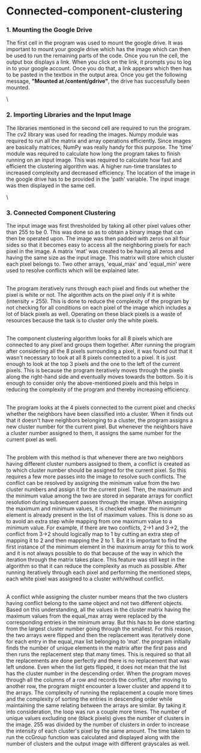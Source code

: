 # Connected-component-clustering
### 1. Mounting the Google Drive

The first cell in the program was used to mount the google drive. It was important to mount your google drive which has the image which can then be used to run the remaining parts of the code. Once you run the cell, the output box displays a link. When you click on the link, it prompts you to log in to your google account. Once you do that, a link appears which then has to be pasted in the textbox in the output area. Once you get the following message, **"Mounted at /content/gdrive"**, the drive has successfully been mounted. 

\\
### 2. Importing Libraries and the Input Image
The libraries mentioned in the second cell are required to run the program. The cv2 library was used for reading the images. Numpy module was required to run all the matrix and array operations efficiently. Since images are basically matrices, NumPy was really handy for this purpose. The 'time' module was required to calculate how long the program takes to finish running on an input image. This was required to calculate how fast and efficient the clustering algorithm was. A higher run-time translates to increased complexity and decreased efficiency. The location of the image in the google drive has to be provided in the 'path' variable. The input image was then displayed in the same cell.

\\
### 3. Connected Component Clustering 
The input image was first thresholded by taking all other pixel values other than 255 to be 0. This was done so as to obtain a binary image that can then be operated upon. The image was then padded with zeros on all four sides so that it becomes easy to access all the neighboring pixels for each pixel in the image. A matrix 'mat' was created to be having all zeros and having the same size as the input image. This matrix will store which cluster each pixel belongs to. Two other arrays, 'equal_max' and 'equal_min' were used to resolve conflicts which will be explained later.

\
The program iteratively runs through each pixel and finds out whether the pixel is white or not. The algorithm acts on the pixel only if it is white (intensity = 255). This is done to reduce the complexity of the program by not checking for all conditions on each pixel of the image which includes a lot of black pixels as well. Operating on these black pixels is a waste of resources because the task is to cluster only the white pixels.

\
The component clustering algorithm looks for all 8 pixels which are connected to any pixel and groups them together. After running the program after considering all the 8 pixels surrounding a pixel, it was found out that it wasn't necessary to look at all 8 pixels connected to a pixel. It is just enough to look at the top 3 pixels and the one to the left of the current pixels. This is because the program iteratively moves through the pixels along the right-hand side and eventually moves towards the bottom. So it is enough to consider only the above-mentioned pixels and this helps in reducing the complexity of the program and thereby increasing efficiency.

\
The program looks at the 4 pixels connected to the current pixel and checks whether the neighbors have been classified into a cluster. When it finds out that it doesn't have neighbors belonging to a cluster, the program assigns a new cluster number for the current pixel. But whenever the neighbors have a cluster number assigned to them, it assigns the same number for the current pixel as well.

\
The problem with this method is that whenever there are two neighbors having different cluster numbers assigned to them, a conflict is created as to which cluster number should be assigned for the current pixel. So this requires a few more passes into the image to resolve such conflicts. The conflict can be resolved by assigning the minimum value from the two cluster numbers and assign it for the current pixel. Then, the maximum and the minimum value among the two are stored in separate arrays for conflict resolution during subsequent passes through the image. When assigning the maximum and minimum values, it is checked whether the minimum element is already present in the list of maximum values. This is done so as to avoid an extra step while mapping from one maximum value to a minimum value. For example, if there are two conflicts, 2->1 and 3->2, the conflict from 3->2 should logically map to 1 by cutting an extra step of mapping it to 2 and then mapping the 2 to 1. But it is important to find the first instance of the minimum element in the maximum array for this to work and it is not always possible to do that because of the way in which the iteration through the matrix takes place. This feature was still kept in the algorithm so that it can reduce the complexity as much as possible. After running iteratively through each pixel and performing the mentioned steps, each white pixel was assigned to a cluster with/without conflict.

\
A conflict while assigning the cluster number means that the two clusters having conflict belong to the same object and not two different objects. Based on this understanding, all the values in the cluster matrix having the maximum values from the equal_max array were replaced by the corresponding entries in the minimum array. But this has to be done starting from the largest cluster number going through the smallest. For this reason, the two arrays were flipped and then the replacement was iteratively done for each entry in the equal_max list belonging to 'mat'. the program initially finds the number of unique elements in the matrix after the first pass and then runs the replacement step that many times. This is required so that all the replacements are done perfectly and there is no replacement that was left undone. Even when the list gets flipped, it does not mean that the list has the cluster number in the descending order. When the program moves through all the columns of a row and records the conflict, after moving to another row, the program might encounter a lower cluster and append it to the arrays. The complexity of running the replacement a couple more times and the complexity of sorting the entries in descending order while maintaining the same relating between the arrays are similar. By taking it into consideration, the loop was run a couple more times.
The number of unique values excluding one (black pixels) gives the number of clusters in the image. 255 was divided by the number of clusters in order to increase the intensity of each cluster's pixel by the same amount. The time taken to run the ccGroup function was calculated and displayed along with the number of clusters and the output image with different grayscales as well.
